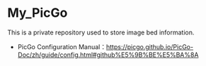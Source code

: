 # My_PicGo
This is a private repository used to store image bed information.
- PicGo Configuration Manual：https://picgo.github.io/PicGo-Doc/zh/guide/config.html#github%E5%9B%BE%E5%BA%8A
